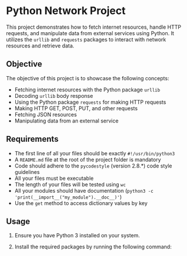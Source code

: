 # Python Network Project

This project demonstrates how to fetch internet resources, handle HTTP requests, and manipulate data from external services using Python. It utilizes the `urllib` and `requests` packages to interact with network resources and retrieve data.

## Objective

The objective of this project is to showcase the following concepts:

- Fetching internet resources with the Python package `urllib`
- Decoding `urllib` body response
- Using the Python package `requests` for making HTTP requests
- Making HTTP GET, POST, PUT, and other requests
- Fetching JSON resources
- Manipulating data from an external service

## Requirements

- The first line of all your files should be exactly `#!/usr/bin/python3`
- A `README.md` file at the root of the project folder is mandatory
- Code should adhere to the `pycodestyle` (version 2.8.\*) code style guidelines
- All your files must be executable
- The length of your files will be tested using `wc`
- All your modules should have documentation (`python3 -c 'print(__import__("my_module").__doc__)'`)
- Use the `get` method to access dictionary values by key

## Usage

1. Ensure you have Python 3 installed on your system.

2. Install the required packages by running the following command:

